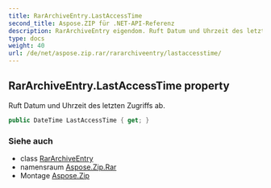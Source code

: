 ```yaml
---
title: RarArchiveEntry.LastAccessTime
second_title: Aspose.ZIP für .NET-API-Referenz
description: RarArchiveEntry eigendom. Ruft Datum und Uhrzeit des letzten Zugriffs ab.
type: docs
weight: 40
url: /de/net/aspose.zip.rar/rararchiveentry/lastaccesstime/
---
```

## RarArchiveEntry.LastAccessTime property

Ruft Datum und Uhrzeit des letzten Zugriffs ab.

```csharp
public DateTime LastAccessTime { get; }
```

### Siehe auch

* class [RarArchiveEntry](../)
* namensraum [Aspose.Zip.Rar](../../rararchiveentry/)
* Montage [Aspose.Zip](../../../)


